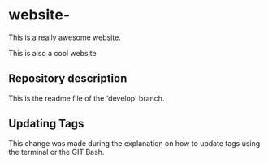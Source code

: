 # website-

This is a really awesome website. 

This is also a cool website

## Repository description

This is the readme file of the 'develop' branch.

## Updating Tags

This change was made during the explanation on how to 
update tags using the terminal or the GIT Bash. 
